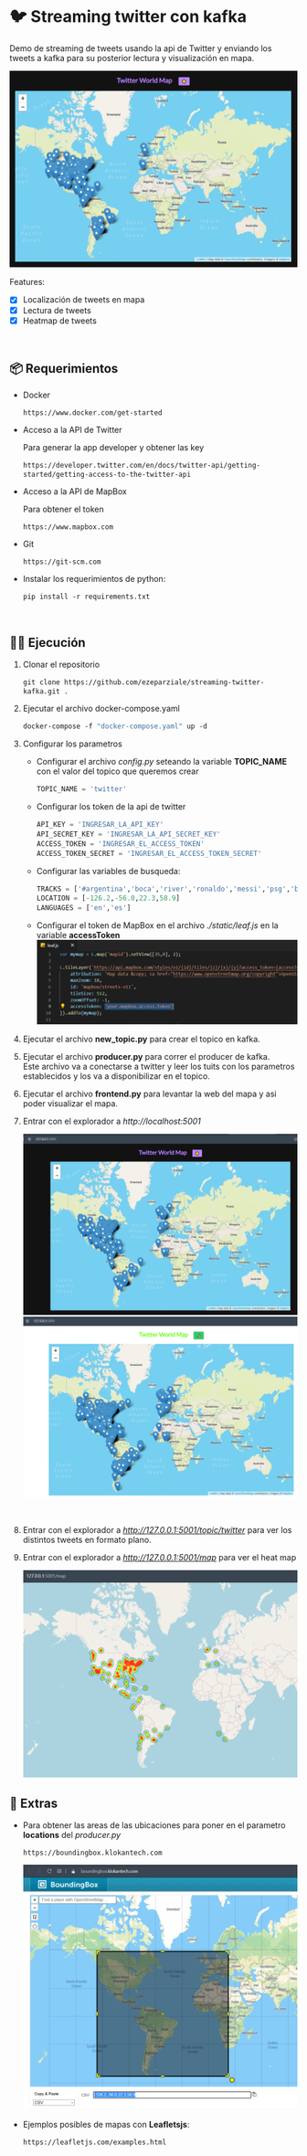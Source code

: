 # 🐦 Streaming twitter con kafka

Demo de streaming de tweets usando la api de Twitter y enviando los tweets a kafka para su posterior lectura y visualización en mapa.

![image](./img/image1.PNG)

Features:

- [x] Localización de tweets en mapa
- [x] Lectura de tweets
- [x] Heatmap de tweets

&nbsp;

## 📦 Requerimientos

- Docker

    ```http
    https://www.docker.com/get-started
    ```

- Acceso a la API de Twitter

    Para generar la app developer y obtener las key

    ```http
    https://developer.twitter.com/en/docs/twitter-api/getting-started/getting-access-to-the-twitter-api
    ```

- Acceso a la API de MapBox

    Para obtener el token

    ```http
    https://www.mapbox.com
    ```

- Git

    ```http
    https://git-scm.com
    ```

- Instalar los requerimientos de python:
  
    ```console
    pip install -r requirements.txt
    ```

&nbsp;

## 🏃‍♂️ Ejecución

1. Clonar el repositorio

    ```console
    git clone https://github.com/ezeparziale/streaming-twitter-kafka.git .
    ```

2. Ejecutar el archivo docker-compose.yaml

    ```dockerfile
    docker-compose -f "docker-compose.yaml" up -d
    ```

3. Configurar los parametros

   - Configurar el archivo *config.py* seteando la variable **TOPIC_NAME** con el valor del topico que queremos crear

        ```python
        TOPIC_NAME = 'twitter'
        ```

   - Configurar los token de la api de twitter
  
        ```python
        API_KEY = 'INGRESAR_LA_API_KEY'
        API_SECRET_KEY = 'INGRESAR_LA_API_SECRET_KEY'
        ACCESS_TOKEN = 'INGRESAR_EL_ACCESS_TOKEN'
        ACCESS_TOKEN_SECRET = 'INGRESAR_EL_ACCESS_TOKEN_SECRET'
        ```

   - Configurar las variables de busqueda:
  
        ```python
        TRACKS = ['#argentina','boca','river','ronaldo','messi','psg','barcelona','manchesterd']
        LOCATION = [-126.2,-56.0,22.3,58.9]
        LANGUAGES = ['en','es']
        ```

   - Configurar el token de MapBox en el archivo *./static/leaf.js* en la variable **accessToken**
        ![image](./img/image5.PNG)  

4. Ejecutar el archivo **new_topic.py** para crear el topico en kafka.
    &nbsp;
5. Ejecutar el archivo **producer.py** para correr el producer de kafka.  
    Este archivo va a conectarse a twitter y leer los tuits con los parametros establecidos y los va a disponibilizar en el topico.
    &nbsp;
6. Ejecutar el archivo **frontend.py** para levantar la web del mapa y asi poder visualizar el mapa.
    &nbsp;
7. Entrar con el explorador a *http://localhost:5001*

    ![image](./img/image6.PNG)  
    ![image](./img/image7.PNG)  

    &nbsp;

8. Entrar con el explorador a *http://127.0.0.1:5001/topic/twitter* para ver los distintos tweets en formato plano.

9. Entrar con el explorador a *http://127.0.0.1:5001/map* para ver el heat map

    ![image](./img/image8.PNG)  

## 🔔 Extras

- Para obtener las areas de las ubicaciones para poner en el parametro **locations** del *producer.py*
  
    ```http
    https://boundingbox.klokantech.com
    ```

    ![image](./img/image4.PNG)  

- Ejemplos posibles de mapas con **Leafletsjs**:
  
    ```http
    https://leafletjs.com/examples.html
    ```
